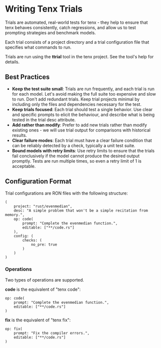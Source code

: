 
# Writing Tenx Trials

Trials are automated, real-world tests for tenx - they help to ensure that tenx
behaves consistently, catch regressions, and allow us to test prompting
strategies and benchmark models. 

Each trial consists of a project directory and a trial configuration file that
specifies what commands to run.

Trials are run using the **ttrial** tool in the tenx project. See the tool's
help for details. 

## Best Practices

- **Keep the test suite small**: Trials are run frequently, and each trial is
  run for each model. Let's avoid making the full suite too expensive and slow
  to run. Don't add redundant trials. Keep trial projects minimal by including
  only the files and dependencies necessary for the test. 
- **Keep trials focused**: Each trial should test a single behavior. Use clear
  and specific prompts to elicit the behaviour, and describe what is being
  tested in the trial desc attribute.
- **Add rather than modify**: Prefer to add new trials rather than modify
  existing ones - we will use trial output for comparisons with historical
  results.
- **Clear failure modes**: Each trial must have a clear failure condition that
  can be reliably detected by a check, typically a unit test suite. 
- **Bound models with retry limits**: Use retry limits to ensure that the
  trials fail conclusively if the model cannot produce the desired output
  promptly. Tests are run multiple times, so even a retry limit of 1 is
  acceptable.


## Configuration Format

Trial configurations are RON files with the following structure:

```ron
(
    project: "rust/evenmedian",
    desc: "A simple problem that won't be a simple recitation from memory.",
    op: code(
        prompt: "Complete the evenmedian function.",
        editable: ["**/code.rs"]
    ),
    config: (
        checks: (
            no_pre: true
        )
    )
)
```

### Operations

Two types of operations are supported.

**code** is the equivalent of "tenx code":

```ron
op: code(
    prompt: "Complete the evenmedian function.",
    editable: ["**/code.rs"]
)
```

**fix** is the equivalent of "tenx fix":

```ron
op: fix(
    prompt: "Fix the compiler errors.",
    editable: ["**/code.rs"]
)
```
